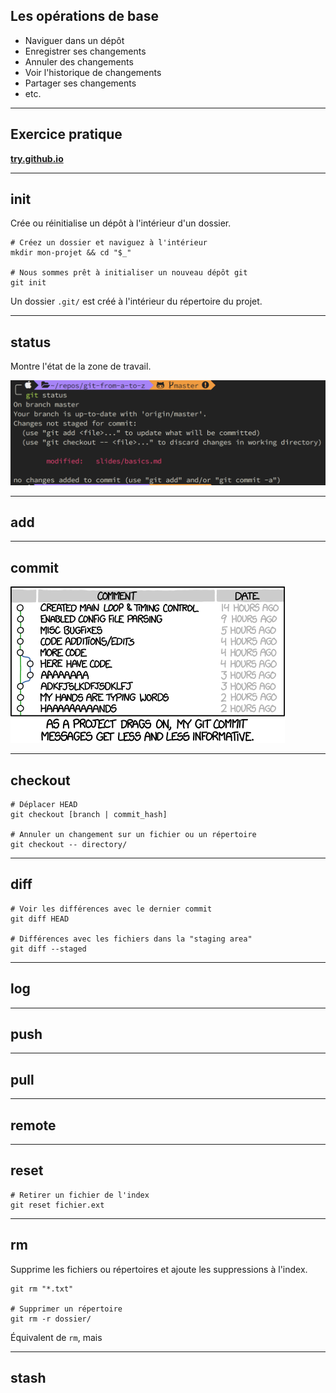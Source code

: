 ## Les opérations de base


- Naviguer dans un dépôt
- Enregistrer ses changements
- Annuler des changements
- Voir l'historique de changements
- Partager ses changements
- etc.

---

## Exercice pratique

[**try.github.io**](https://try.github.io/levels/1/challenges/9)

---

## init

Crée ou réinitialise un dépôt à l'intérieur d'un dossier.

```shell
# Créez un dossier et naviguez à l'intérieur
mkdir mon-projet && cd "$_"

# Nous sommes prêt à initialiser un nouveau dépôt git
git init
```

Un dossier `.git/` est créé à l'intérieur du répertoire du projet.

---

## status

Montre l'état de la zone de travail.

![git status](resources/status.png)

---

## add

---

## commit

![git commit comic](resources/git_commit_message_comic.png)

---

## checkout

```shell
# Déplacer HEAD
git checkout [branch | commit_hash]

# Annuler un changement sur un fichier ou un répertoire
git checkout -- directory/
```

---

## diff

```shell
# Voir les différences avec le dernier commit
git diff HEAD

# Différences avec les fichiers dans la "staging area"
git diff --staged
```

---

## log

---

## push

---

## pull

---

## remote

---

## reset

```shell
# Retirer un fichier de l'index
git reset fichier.ext
```

---

## rm

Supprime les fichiers ou répertoires et ajoute les suppressions à l'index.

```shell
git rm "*.txt"

# Supprimer un répertoire
git rm -r dossier/
```

Équivalent de `rm`, mais 

---

## stash
